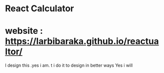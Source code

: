 # React Calculator
# website : https://larbibaraka.github.io/reactualtor/
I design this .yes i am. t
i do it to design in better ways
Yes i will
